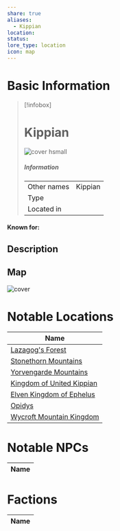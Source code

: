 ```yaml
---
share: true
aliases:
  - Kippian
location: 
status: 
lore_type: location
icon: map
---
```

# Basic Information
> [!infobox]
> # Kippian
> ![cover hsmall](insertimage.png)
> ##### Information
> |   |  |
> | ---- | ---- |
> | Other names | Kippian|
> | Type | 
> | Located in | |
#### Known for:
## Description
## Map
![cover](../../zzz_attachments/The%20Continent%20of%20Kippian%20map.jpg)
# Notable Locations
| Name                                                                           |
| ------------------------------------------------------------------------------ |
| [Lazagog's Forest](../Areas/Lazagog's%20Forest.md)                      |
| [Stonethorn Mountains](../Areas/Stonethorn%20Mountains.md)              |
| [Yorvengarde Mountains](../Areas/Yorvengarde%20Mountains.md)            |
| [Kingdom of United Kippian](../Kingdoms/Kingdom%20of%20United%20Kippian.md) |
| [Elven Kingdom of Ephelus](../Kingdoms/Elven%20Kingdom%20of%20Ephelus.md)   |
| [Opidys](../Kingdoms/Opidys.md)                                       |
| [Wycroft Mountain Kingdom](../Kingdoms/Wycroft%20Mountain%20Kingdom.md)   |

# Notable NPCs
| Name |
| ---- |

# Factions
| Name |
| ---- |
